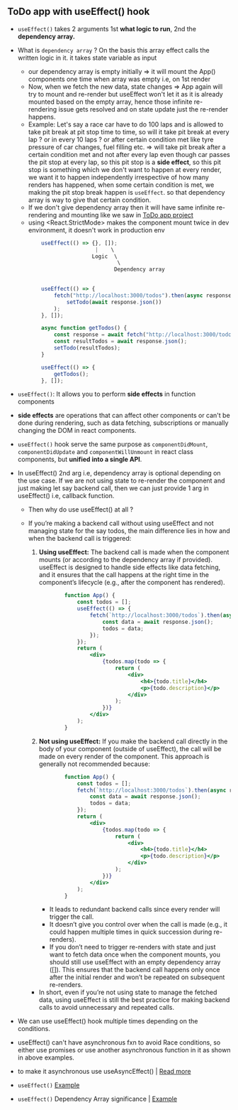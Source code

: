 ## ToDo app with useEffect() hook

- `useEffect()` takes 2 arguments 1st **what logic to run**, 2nd the **dependency array.**
- What is `dependency array` ? On the basis this array effect calls the written logic in it. it takes state variable as input
  - our dependency array is empty initially => it will mount the App() components one time when array was empty i.e, on 1st render
  - Now, when we fetch the new data, state changes => App again will try to mount and re-render but useEffect won't let it as it is already mounted based on the empty array, hence those infinite re-rendering issue gets resolved and on state update just the re-render happens.
  - Example: Let's say a race car have to do 100 laps and is allowed to take pit break at pit stop time to time, so will it take pit break at every lap ? or in every 10 laps ? or after certain condition met like tyre pressure of car changes, fuel filling etc. => will take pit break after a certain condition met and not after every lap even though car passes the pit stop at every lap, so this pit stop is a **side effect**, so this pit stop is something which we don't want to happen at every render, we want it to happen independently irrespective of how many renders has happened, when some certain condition is met, we making the pit stop break happen is `useEffect`. so that dependency array is way to give that certain condition. 
  - If we don't give dependency array then it will have same infinite re-rendering and mounting like we saw in [ToDo app project](https://github.com/princebansal7/Web-Development-Concepts/blob/main/projects/03-todo-app/frontend/src/App.jsx)
  - using <React.StrictMode> makes the component mount twice in dev environment, it doesn't work in production env
    ```jsx
        useEffect(() => {}, []);
                         |    \  
                        Logic  \
                                \
                               Dependency array 
                                 

    ```
    ```jsx
        useEffect(() => {
            fetch("http://localhost:3000/todos").then(async response =>
                setTodo(await response.json())
            );
        }, []);
    ```
    ```jsx
        async function getTodos() {
            const response = await fetch("http://localhost:3000/todos");
            const resultTodos = await response.json();
            setTodo(resultTodos);
        }

        useEffect(() => {
            getTodos();
        }, []);
    ```

- `useEffect()`: It allows you to perform **side effects** in function components
- **side effects** are operations that can affect other components or can't be done during rendering, such as data fetching, subscriptions or manually changing the DOM in react components.
- `useEffect()` hook serve the same purpose as `componentDidMount`, `componentDidUpdate` and `componentWillUnmount` in react class components, but **unified into a single API**.
- In useEffect() 2nd arg i.e, dependency array is optional depending on the use case. If we are not using state to re-render the component and just making let say backend call, then we can just provide 1 arg in useEffect() i.e, callback function.
  - Then why do use useEffect() at all ? 
  - If you’re making a backend call without using useEffect and not managing state for the say todos, the main difference lies in how and when the backend call is triggered:
	1.	**Using useEffect:** The backend call is made when the component mounts (or according to the dependency array if provided). useEffect is designed to handle side effects like data fetching, and it ensures that the call happens at the right time in the component’s lifecycle (e.g., after the component has rendered).
        ```jsx
                function App() {
                    const todos = [];
                    useEffect(() => {
                        fetch(`http://localhost:3000/todos`).then(async response => {
                            const data = await response.json();
                            todos = data;
                        });
                    });
                    return (
                        <div>
                            {todos.map(todo => {
                                return (
                                    <div>
                                        <h4>{todo.title}</h4>
                                        <p>{todo.description}</p>
                                    </div>
                                );
                            })}
                        </div>
                    );
                }
        ```
    2. **Not using useEffect:** If you make the backend call directly in the body of your component (outside of useEffect), the call will be made on every render of the component. This approach is generally not recommended because:
         ```jsx
                 function App() {
                     const todos = [];
                     fetch(`http://localhost:3000/todos`).then(async response => {
                         const data = await response.json();
                         todos = data;
                     });
                     return (
                         <div>
                             {todos.map(todo => {
                                 return (
                                     <div>
                                         <h4>{todo.title}</h4>
                                         <p>{todo.description}</p>
                                     </div>
                                 );
                             })}
                         </div>
                     );
                 }

          ```
     	 - It leads to redundant backend calls since every render will trigger the call.
     	 - It doesn’t give you control over when the call is made (e.g., it could happen multiple times in quick succession during re-renders).
         - If you don’t need to trigger re-renders with state and just want to fetch data once when the component mounts, you should still use useEffect with an empty dependency array ([]). This ensures that the backend call happens only once after the initial render and won’t be repeated on subsequent re-renders.

    - In short, even if you’re not using state to manage the fetched data, using useEffect is still the best practice for making backend calls to avoid unnecessary and repeated calls.

- We can use useEffect() hook multiple times depending on the conditions.
- useEffect() can't have asynchronous fxn to avoid Race conditions, so either use promises or use another asynchronous function in it as shown in above examples.
- to make it asynchronous use useAsyncEffect() | [Read more](https://marmelab.com/blog/2023/01/11/use-async-effect-react.html)
- `useEffect()` [Example](https://github.com/princebansal7/Web-Development-Concepts/blob/main/react-js/11.react-todo-useEffect/frontend/src/App.jsx)
- `useEffect()` Dependency Array significance | [Example](https://github.com/princebansal7/Web-Development-Concepts/blob/main/react-js/12.react-todo-useEffect-dependency/frontend/src/App.jsx)